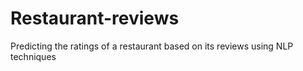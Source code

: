# Restaurant-reviews
Predicting the ratings of a restaurant based on its reviews using NLP techniques
